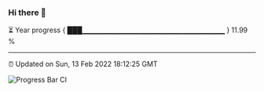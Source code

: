### Hi there 👋

⏳ Year progress { ███▁▁▁▁▁▁▁▁▁▁▁▁▁▁▁▁▁▁▁▁▁▁▁▁▁▁▁ } 11.99 %

---

⏰ Updated on Sun, 13 Feb 2022 18:12:25 GMT

![Progress Bar CI](https://github.com/liununu/liununu/workflows/Progress%20Bar%20CI/badge.svg)
